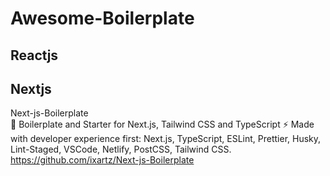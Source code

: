 # Awesome-Boilerplate

## Reactjs


## Nextjs
Next-js-Boilerplate  
🚀 Boilerplate and Starter for Next.js, Tailwind CSS and TypeScript ⚡️ Made with developer experience first: Next.js, TypeScript, ESLint, Prettier, Husky, Lint-Staged, VSCode, Netlify, PostCSS, Tailwind CSS.
https://github.com/ixartz/Next-js-Boilerplate
